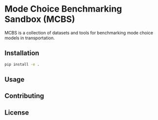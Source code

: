 # Mode Choice Benchmarking Sandbox (MCBS)

MCBS is a collection of datasets and tools for benchmarking mode choice models in transportation.

## Installation

```bash
pip install -e .
```

## Usage

## Contributing

## License

